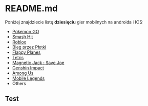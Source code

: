 # README.md

Poniżej znajdziecie listę **dziesięciu** gier mobilnych na androida i IOS:

+ [Pokemon GO](https://play.google.com/store/apps/details?id=com.nianticlabs.pokemongo&gl=US)
+ [Smash Hit](https://play.google.com/store/apps/details?id=com.mediocre.smashhit&gl=US)
+ [Roblox](https://play.google.com/store/apps/details?id=com.roblox.client&gl=US)
+ [Bieg przez Płotki](https://apps.apple.com/pl/app/bieg-przez-p%C5%82otki/id1630929227?l=pl)
+ [Flappy Planes](https://play.google.com/store/apps/details?id=com.AwsApps.FlappyBirds&gl=US)
+ [Tetris](https://play.google.com/store/apps/details?id=com.n3twork.tetris&gl=US)
+ [Magnetic Jack : Save Joe](https://play.google.com/store/apps/details?id=com.Yafes.MagneticJack&gl=US)
+ [Genshin Impact](https://play.google.com/store/apps/details?id=com.miHoYo.GenshinImpact&gl=us)
+ [Among Us](https://play.google.com/store/apps/details?id=com.innersloth.spacemafia&gl=us)
+ [Mobile Legends](https://apps.apple.com/pl/app/league-of-legends-wild-rift/id1480616990?l=pl)
+ Others

## Test
  


